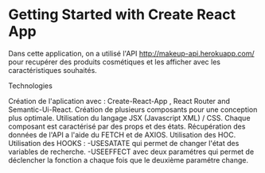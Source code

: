 # Getting Started with Create React App

Dans cette application, on a utilisé l'API http://makeup-api.herokuapp.com/ pour recupérer des produits cosmétiques et les afficher 
avec les caractéristiques souhaités.

Technologies

Création de l'aplication avec :  Create-React-App , React Router and Semantic-Ui-React.
Création de plusieurs composants pour une conception plus optimale.
Utilisation du langage JSX (Javascript XML) / CSS.
Chaque composant est caractérisé par des props et des états.
Récupération des données  de l'API a l'aide du FETCH et de AXIOS.
Utilisation des HOC.
Utilisation des HOOKS : 
     -USESATATE qui permet de changer l'état des variables de recherche.
     -USEEFFECT avec deux paramétres qui permet de déclencher la fonction a chaque fois que le deuxième paramétre change.
